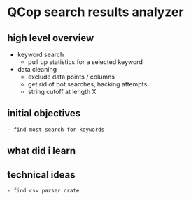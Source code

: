 # QCop search results analyzer

## high level overview

- keyword search
    - pull up statistics for a selected keyword
- data cleaning
    - exclude data points / columns
    - get rid of bot searches, hacking attempts
    - string cutoff at length X

## initial objectives
    - find most search for keywords

## what did i learn


## technical ideas
    - find csv parser crate
